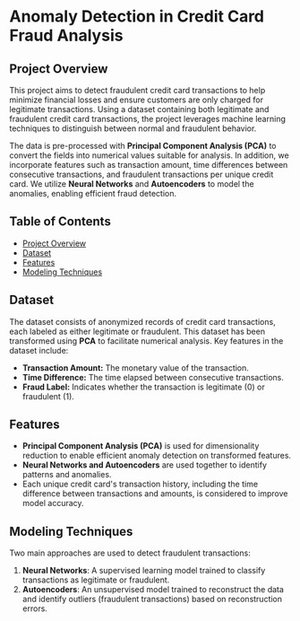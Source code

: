 # Anomaly Detection in Credit Card Fraud Analysis

## Project Overview
This project aims to detect fraudulent credit card transactions to help minimize financial losses and ensure customers are only charged for legitimate transactions. Using a dataset containing both legitimate and fraudulent credit card transactions, the project leverages machine learning techniques to distinguish between normal and fraudulent behavior.

The data is pre-processed with **Principal Component Analysis (PCA)** to convert the fields into numerical values suitable for analysis. In addition, we incorporate features such as transaction amount, time differences between consecutive transactions, and fraudulent transactions per unique credit card. We utilize **Neural Networks** and **Autoencoders** to model the anomalies, enabling efficient fraud detection.

## Table of Contents
- [Project Overview](#project-overview)
- [Dataset](#dataset)
- [Features](#features)
- [Modeling Techniques](#modeling-techniques)

## Dataset
The dataset consists of anonymized records of credit card transactions, each labeled as either legitimate or fraudulent. This dataset has been transformed using **PCA** to facilitate numerical analysis. Key features in the dataset include:
- **Transaction Amount:** The monetary value of the transaction.
- **Time Difference:** The time elapsed between consecutive transactions.
- **Fraud Label:** Indicates whether the transaction is legitimate (0) or fraudulent (1).

## Features
- **Principal Component Analysis (PCA)** is used for dimensionality reduction to enable efficient anomaly detection on transformed features.
- **Neural Networks and Autoencoders** are used together to identify patterns and anomalies.
- Each unique credit card's transaction history, including the time difference between transactions and amounts, is considered to improve model accuracy.

## Modeling Techniques
Two main approaches are used to detect fraudulent transactions:
1. **Neural Networks**: A supervised learning model trained to classify transactions as legitimate or fraudulent.
2. **Autoencoders**: An unsupervised model trained to reconstruct the data and identify outliers (fraudulent transactions) based on reconstruction errors.


